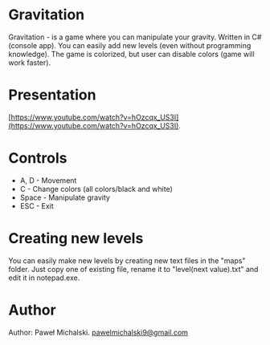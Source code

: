 # Gravitation

Gravitation - is a game where you can manipulate your gravity. Written in C# (console app). You can easily add new levels (even without programming knowledge). The game is colorized, but user can disable colors (game will work faster).

# Presentation

[https://www.youtube.com/watch?v=hOzcqx_US3I](https://www.youtube.com/watch?v=hOzcqx_US3I).

# Controls

- A, D - Movement
- C - Change colors (all colors/black and white)
- Space - Manipulate gravity
- ESC - Exit

# Creating new levels

You can easily make new levels by creating new text files in the "maps" folder. Just copy one of existing file, rename it to "level(next value).txt" and edit it in notepad.exe.

# Author

Author: Paweł Michalski. <pawelmichalski9@gmail.com>

